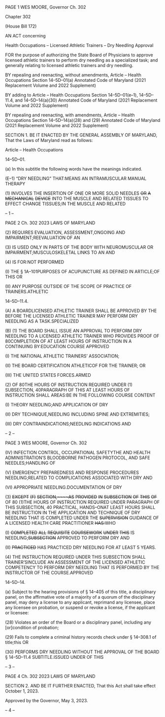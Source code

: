 PAGE 1
WES MOORE, Governor Ch. 302

Chapter 302

(House Bill 172)

AN ACT concerning

Health Occupations – Licensed Athletic Trainers – Dry Needling Approval

FOR the purpose of authorizing the State Board of Physicians to approve licensed athletic
trainers to perform dry needling as a specialized task; and generally relating to
licensed athletic trainers and dry needling.

BY repealing and reenacting, without amendments,
Article – Health Occupations
Section 14–5D–01(a)
Annotated Code of Maryland
(2021 Replacement Volume and 2022 Supplement)

BY adding to
Article – Health Occupations
Section 14–5D–01(e–1), 14–5D–11.4, and 14–5D–14(a)(30)
Annotated Code of Maryland
(2021 Replacement Volume and 2022 Supplement)

BY repealing and reenacting, with amendments,
Article – Health Occupations
Section 14–5D–14(a)(28) and (29)
Annotated Code of Maryland
(2021 Replacement Volume and 2022 Supplement)

SECTION 1. BE IT ENACTED BY THE GENERAL ASSEMBLY OF MARYLAND,
That the Laws of Maryland read as follows:

Article – Health Occupations

14–5D–01.

(a) In this subtitle the following words have the meanings indicated.

(E–1) “DRY NEEDLING” THAT:MEANS AN INTRAMUSCULAR MANUAL THERAPY

(1) INVOLVES THE INSERTION OF ONE OR MORE SOLID NEEDLES ~~OR~~ ~~A~~
~~MECHANICAL~~ ~~DEVICE~~ INTO THE MUSCLE AND RELATED TISSUES TO EFFECT CHANGE
TISSUES;IN THE MUSCLE AND RELATED

– 1 –

PAGE 2
Ch. 302 2023 LAWS OF MARYLAND

(2) REQUIRES EVALUATION, ASSESSMENT,ONGOING AND
IMPAIRMENT;REEVALUATION OF AN

(3) IS USED ONLY IN PARTS OF THE BODY WITH NEUROMUSCULAR OR
IMPAIRMENT;MUSCULOSKELETAL LINKS TO AN AND

(4) IS FOR:NOT PERFORMED

(I) THE § 1A–101PURPOSES OF ACUPUNCTURE AS DEFINED IN
ARTICLE;OF THIS OR

(II) ANY PURPOSE OUTSIDE OF THE SCOPE OF PRACTICE OF
TRAINERS.ATHLETIC

14–5D–11.4.

(A) A BOARDLICENSED ATHLETIC TRAINER SHALL BE APPROVED BY THE
BEFORE THE LICENSED ATHLETIC TRAINER MAY PERFORM DRY NEEDLING AS A
TASK.SPECIALIZED

(B) (1) THE BOARD SHALL ISSUE AN APPROVAL TO PERFORM DRY
NEEDLING TO A LICENSED ATHLETIC TRAINER WHO PROVIDES PROOF OF
80COMPLETION OF AT LEAST HOURS OF INSTRUCTION IN A CONTINUING
BY:EDUCATION COURSE APPROVED

(I) THE NATIONAL ATHLETIC TRAINERS’ ASSOCIATION;

(II) THE BOARD CERTIFICATION ATHLETICOF FOR THE
TRAINER; OR

(III) THE UNITED STATES FORCES.ARMED

(2) OF 80THE HOURS OF INSTRUCTION REQUIRED UNDER
(1) SUBSECTION, 40PARAGRAPH OF THIS AT LEAST HOURS OF INSTRUCTION SHALL
AREAS:BE IN THE FOLLOWING COURSE CONTENT

(I) THEORY NEEDLING;AND APPLICATION OF DRY

(II) DRY TECHNIQUE,NEEDLING INCLUDING SPINE AND
EXTREMITIES;

(III) DRY CONTRAINDICATIONS;NEEDLING INDICATIONS AND

– 2 –

PAGE 3
WES MOORE, Governor Ch. 302

(IV) INFECTION CONTROL, OCCUPATIONAL SAFETYTHE AND
HEALTH ADMINISTRATION’S BLOODBORNE PATHOGEN PROTOCOL, AND SAFE
NEEDLES;HANDLING OF

(V) EMERGENCY PREPAREDNESS AND RESPONSE PROCEDURES
NEEDLING;RELATED TO COMPLICATIONS ASSOCIATED WITH DRY AND

(VI) APPROPRIATE NEEDLING.DOCUMENTATION OF DRY

(3) ~~EXCEPT~~ ~~(F)~~ ~~SECTION,~~~~AS~~ ~~PROVIDED~~ ~~IN~~ ~~SUBSECTION~~ ~~OF~~ ~~THIS~~ ~~OF~~
OF 80 (1)THE HOURS OF INSTRUCTION REQUIRED UNDER PARAGRAPH OF THIS
SUBSECTION, 40 PRACTICAL, HANDS–ONAT LEAST HOURS SHALL BE INSTRUCTION
IN THE APPLICATION AND TECHNIQUE OF DRY NEEDLING THAT IS COMPLETED
UNDER THE ~~SUPERVISION~~ GUIDANCE OF A LICENSED HEALTH CARE PRACTITIONER
~~HAS:~~WHO

(I) ~~COMPLETED~~ ~~ALL~~ ~~REQUISITE~~ ~~COURSEWORK~~ ~~UNDER~~ ~~THIS~~
IS NEEDLING;~~SUBSECTION~~ APPROVED TO PERFORM DRY AND

(II) ~~PRACTICED~~ HAS PRACTICED DRY NEEDLING FOR AT LEAST
5 YEARS.

(4) THE INSTRUCTION REQUIRED UNDER THIS SUBSECTION SHALL
TRAINER’SINCLUDE AN ASSESSMENT OF THE LICENSED ATHLETIC COMPETENCY TO
PERFORM DRY NEEDLING THAT IS PERFORMED BY THE INSTRUCTOR OF THE
COURSE.APPROVED

14–5D–14.

(a) Subject to the hearing provisions of § 14–405 of this title, a disciplinary panel,
on the affirmative vote of a majority of a quorum of the disciplinary panel, may deny a
license to any applicant, reprimand any licensee, place any licensee on probation, or
suspend or revoke a license, if the applicant or licensee:

(28) Violates an order of the Board or a disciplinary panel, including any
[or]condition of probation;

(29) Fails to complete a criminal history records check under § 14–308.1 of
title;this OR

(30) PERFORMS DRY NEEDLING WITHOUT THE APPROVAL OF THE
BOARD § 14–5D–11.4 SUBTITLE.ISSUED UNDER OF THIS

– 3 –

PAGE 4
Ch. 302 2023 LAWS OF MARYLAND

SECTION 2. AND BE IT FURTHER ENACTED, That this Act shall take effect
October 1, 2023.

Approved by the Governor, May 3, 2023.

– 4 –